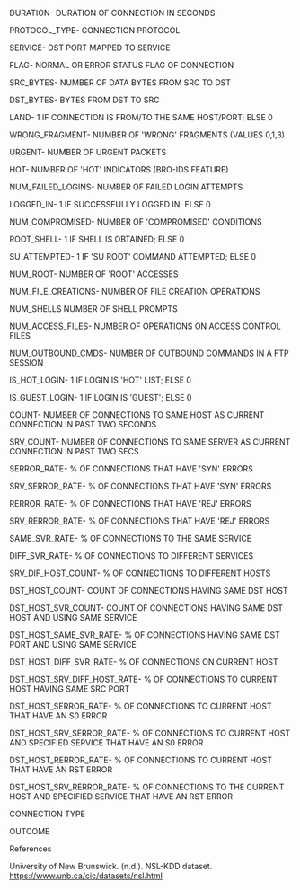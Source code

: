 DURATION- DURATION OF CONNECTION IN SECONDS

PROTOCOL_TYPE- CONNECTION PROTOCOL

SERVICE- DST PORT MAPPED TO SERVICE

FLAG- NORMAL OR ERROR STATUS FLAG OF CONNECTION

SRC_BYTES- NUMBER OF DATA BYTES FROM SRC TO DST

DST_BYTES- BYTES FROM DST TO SRC

LAND- 1 IF CONNECTION IS FROM/TO THE SAME HOST/PORT; ELSE 0

WRONG_FRAGMENT- NUMBER OF 'WRONG' FRAGMENTS (VALUES 0,1,3)

URGENT- NUMBER OF URGENT PACKETS

HOT- NUMBER OF 'HOT' INDICATORS (BRO-IDS FEATURE)

NUM_FAILED_LOGINS- NUMBER OF FAILED LOGIN ATTEMPTS

LOGGED_IN- 1 IF SUCCESSFULLY LOGGED IN; ELSE 0

NUM_COMPROMISED- NUMBER OF 'COMPROMISED' CONDITIONS

ROOT_SHELL- 1 IF SHELL IS OBTAINED; ELSE 0

SU_ATTEMPTED- 1 IF 'SU ROOT' COMMAND ATTEMPTED; ELSE 0

NUM_ROOT- NUMBER OF 'ROOT' ACCESSES

NUM_FILE_CREATIONS- NUMBER OF FILE CREATION OPERATIONS

NUM_SHELLS NUMBER OF SHELL PROMPTS

NUM_ACCESS_FILES- NUMBER OF OPERATIONS ON ACCESS CONTROL FILES

NUM_OUTBOUND_CMDS- NUMBER OF OUTBOUND COMMANDS IN A FTP SESSION

IS_HOT_LOGIN- 1 IF LOGIN IS 'HOT' LIST; ELSE 0

IS_GUEST_LOGIN- 1 IF LOGIN IS 'GUEST'; ELSE 0

COUNT- NUMBER OF CONNECTIONS TO SAME HOST AS CURRENT CONNECTION IN PAST TWO SECONDS

SRV_COUNT- NUMBER OF CONNECTIONS TO SAME SERVER AS CURRENT CONNECTION IN PAST TWO SECS

SERROR_RATE- % OF CONNECTIONS THAT HAVE 'SYN' ERRORS

SRV_SERROR_RATE- % OF CONNECTIONS THAT HAVE 'SYN' ERRORS

RERROR_RATE- % OF CONNECTIONS THAT HAVE 'REJ' ERRORS

SRV_RERROR_RATE- % OF CONNECTIONS THAT HAVE 'REJ' ERRORS

SAME_SVR_RATE- % OF CONNECTIONS TO THE SAME SERVICE

DIFF_SVR_RATE- % OF CONNECTIONS TO DIFFERENT SERVICES

SRV_DIF_HOST_COUNT- % OF CONNECTIONS TO DIFFERENT HOSTS

DST_HOST_COUNT- COUNT OF CONNECTIONS HAVING SAME DST HOST

DST_HOST_SVR_COUNT- COUNT OF CONNECTIONS HAVING SAME DST HOST AND USING SAME SERVICE

DST_HOST_SAME_SVR_RATE- % OF CONNECTIONS HAVING SAME DST PORT AND USING SAME SERVICE

DST_HOST_DIFF_SVR_RATE- % OF CONNECTIONS ON CURRENT HOST

DST_HOST_SRV_DIFF_HOST_RATE- % OF CONNECTIONS TO CURRENT HOST HAVING SAME SRC PORT

DST_HOST_SERROR_RATE- % OF CONNECTIONS TO CURRENT HOST THAT HAVE AN S0 ERROR

DST_HOST_SRV_SERROR_RATE- % OF CONNECTIONS TO CURRENT HOST AND SPECIFIED SERVICE THAT HAVE AN S0 ERROR

DST_HOST_RERROR_RATE- % OF CONNECTIONS TO CURRENT HOST THAT HAVE AN RST ERROR

DST_HOST_SRV_RERROR_RATE- % OF CONNECTIONS TO THE CURRENT HOST AND SPECIFIED SERVICE THAT HAVE AN RST ERROR

CONNECTION TYPE

OUTCOME

References

University of New Brunswick.  (n.d.).  NSL-KDD dataset.  https://www.unb.ca/cic/datasets/nsl.html
